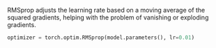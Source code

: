 RMSprop adjusts the learning rate based on a moving average of the squared gradients, helping with the problem of vanishing or exploding gradients.

```python
optimizer = torch.optim.RMSprop(model.parameters(), lr=0.01)
```